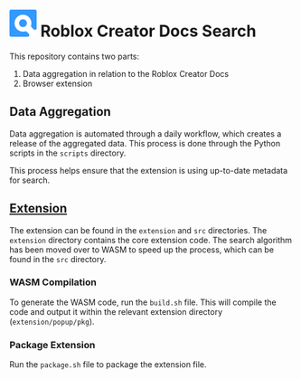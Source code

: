# ![img](extension/icons/48.png) Roblox Creator Docs Search

This repository contains two parts:

1. Data aggregation in relation to the Roblox Creator Docs
2. Browser extension

## Data Aggregation

Data aggregation is automated through a daily workflow, which creates a release of the aggregated data. This process is done through the Python scripts in the `scripts` directory.

This process helps ensure that the extension is using up-to-date metadata for search.

## [Extension](https://chrome.google.com/webstore/detail/roblox-devhub-search/mejgpalbcgoooijaoomkcmcjeihhlehf)

The extension can be found in the `extension` and `src` directories. The `extension` directory contains the core extension code. The search algorithm has been moved over to WASM to speed up the process, which can be found in the `src` directory.

### WASM Compilation

To generate the WASM code, run the `build.sh` file. This will compile the code and output it within the relevant extension directory (`extension/popup/pkg`).

### Package Extension

Run the `package.sh` file to package the extension file.
